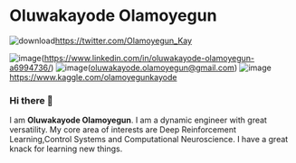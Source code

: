 # **Oluwakayode Olamoyegun**
![download](https://user-images.githubusercontent.com/52291447/116794002-0473b000-aac2-11eb-8862-3a8f1877e283.png)https://twitter.com/Olamoyegun_Kay


![image](https://user-images.githubusercontent.com/52291447/116793651-e311c480-aabf-11eb-991e-cba76ad8cb19.png)(https://www.linkedin.com/in/oluwakayode-olamoyegun-a6994736/)
![image](https://user-images.githubusercontent.com/52291447/116793673-0472b080-aac0-11eb-9e73-49936be57e7d.png)(oluwakayode.olamoyegun@gmail.com)
![image](https://user-images.githubusercontent.com/52291447/116793339-2cf9ab00-aabe-11eb-980a-79f8e7d1e05c.png)https://www.kaggle.com/olamoyegunkayode


### Hi there 👋
I am **Oluwakayode Olamoyegun**. I am a dynamic engineer with great versatility. My core area of interests are Deep Reinforcement Learning,Control Systems and Computational Neuroscience. I have a great knack for learning new things.

<!--
**Spirit-Kay/Spirit-Kay** is a ✨ _special_ ✨ repository because its `README.md` (this file) appears on your GitHub profile.

Here are some ideas to get you started:

- 🔭 I’m currently working on a Deep Learning Project.
- 🌱 I’m currently learning **Computational Neuroscience, Deep Reinforcement Learning as well as best practices for AI/ML projects.**
- 👯 I’m looking to collaborate on **Deep Reinforcement Learning,Control Systems and Computational Neuroscience projects.**
- 🤔 I’m looking for help with **Quantum ML and Quantum Computing**
- 💬 Ask me about **Control Systems and AI/ML**
- 📫 ***How to reach me:*** oluwakayode.olamoyegun@gmail.com
- 😄 Pronouns: ...
- ⚡ ***Fun fact:*** I love music!
-->
